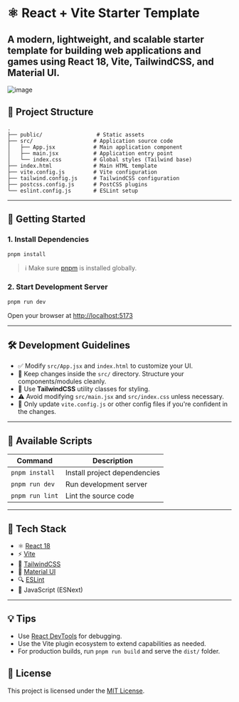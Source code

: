# ⚛️ React + Vite Starter Template

A modern, lightweight, and scalable starter template for building web applications and games using **React 18**, **Vite**, **TailwindCSS**, and **Material UI**.
---
![image](https://github.com/user-attachments/assets/f99ef000-d3d8-4659-b2b7-98cb2b3497c7)

## 📁 Project Structure
```
.
├── public/                 # Static assets
├── src/                   # Application source code
│   ├── App.jsx            # Main application component
│   ├── main.jsx           # Application entry point
│   └── index.css          # Global styles (Tailwind base)
├── index.html             # Main HTML template
├── vite.config.js         # Vite configuration
├── tailwind.config.js     # TailwindCSS configuration
├── postcss.config.js      # PostCSS plugins
└── eslint.config.js       # ESLint setup
```

---

## 🚀 Getting Started

### 1. Install Dependencies

```bash
pnpm install
```

> ℹ️ Make sure [pnpm](https://pnpm.io/installation) is installed globally.

### 2. Start Development Server

```bash
pnpm run dev
```

Open your browser at [http://localhost:5173](http://localhost:5173)

---

## 🛠️ Development Guidelines

* ✅ Modify `src/App.jsx` and `index.html` to customize your UI.
* 🧠 Keep changes inside the `src/` directory. Structure your components/modules cleanly.
* 🎨 Use **TailwindCSS** utility classes for styling.
* ⚠️ Avoid modifying `src/main.jsx` and `src/index.css` unless necessary.
* 🔧 Only update `vite.config.js` or other config files if you're confident in the changes.

---

## 📜 Available Scripts

| Command         | Description                  |
| --------------- | ---------------------------- |
| `pnpm install`  | Install project dependencies |
| `pnpm run dev`  | Run development server       |
| `pnpm run lint` | Lint the source code         |

---

## 🧰 Tech Stack

* ⚛️ [React 18](https://reactjs.org/)
* ⚡ [Vite](https://vitejs.dev/)
* 🎨 [TailwindCSS](https://tailwindcss.com/)
* 🧱 [Material UI](https://mui.com/)
* 🔍 [ESLint](https://eslint.org/)
* 🧪 JavaScript (ESNext)

---

## 💡 Tips

* Use [React DevTools](https://react-devtools.dev/) for debugging.
* Use the Vite plugin ecosystem to extend capabilities as needed.
* For production builds, run `pnpm run build` and serve the `dist/` folder.

## 📄 License

This project is licensed under the [MIT License](LICENSE).
